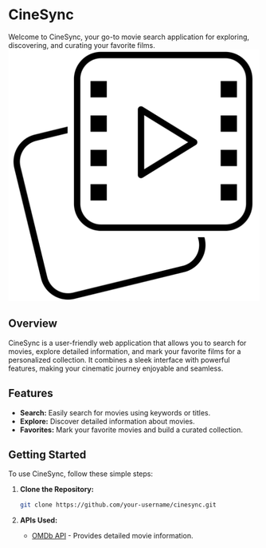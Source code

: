 # CineSync

Welcome to CineSync, your go-to movie search application for exploring, discovering, and curating your favorite films.
[![CineSync Logo](img/logo.png)](https://cinesyncc.netlify.app/)

## Overview

CineSync is a user-friendly web application that allows you to search for movies, explore detailed information, and mark your favorite films for a personalized collection. It combines a sleek interface with powerful features, making your cinematic journey enjoyable and seamless.

## Features

- **Search:** Easily search for movies using keywords or titles.
- **Explore:** Discover detailed information about movies.
- **Favorites:** Mark your favorite movies and build a curated collection.

## Getting Started

To use CineSync, follow these simple steps:

1. **Clone the Repository:**

   ```bash
   git clone https://github.com/your-username/cinesync.git
   ```

1. **APIs Used:**
   - [OMDb API](https://www.omdbapi.com/) - Provides detailed movie information.
